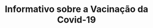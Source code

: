 ---
title: Informativo sobre a Vacinação da Covid-19
slug: "vacina-para-covid-19"
featuredImage: ../../assets/project-logos/vacina-para-covid-19.png
site: https://vacinacaocovid.com.br
stacks: [vue, forestry]
colabs: "Alexandre Magno (https://github.com/alexanmtz) e William Manzoli (https://github.com/WManzoli)"
git: https://github.com/alexanmtz/informativo-vacina-covid-19

subtitle_br: "Website para combater Fake News a cerca do assunto"
subtitle_en: "Covid-19 Vaccination Newsletter"
excerpt_br: "Website informativo a fim de combater as Fake News sobre a Vacinação do Covid-19 com informação"
excerpt_en: "Informational website to fight fake news about Covid-19 vaccination with information"
---